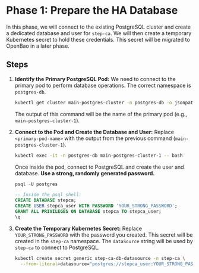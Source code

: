 # Phase 1: Prepare the HA Database

In this phase, we will connect to the existing PostgreSQL cluster and create a dedicated database and user for `step-ca`. We will then create a temporary Kubernetes secret to hold these credentials. This secret will be migrated to OpenBao in a later phase.

## Steps

1.  **Identify the Primary PostgreSQL Pod:**
    We need to connect to the primary pod to perform database operations. The correct namespace is `postgres-db`.

    ```bash
    kubectl get cluster main-postgres-cluster -n postgres-db -o jsonpath='{.status.currentPrimary}'
    ```

    The output of this command will be the name of the primary pod (e.g., `main-postgres-cluster-1`).

2.  **Connect to the Pod and Create the Database and User:**
    Replace `<primary-pod-name>` with the output from the previous command (`main-postgres-cluster-1`).

    ```bash
    kubectl exec -it -n postgres-db main-postgres-cluster-1 -- bash
    ```

    Once inside the pod, connect to PostgreSQL and create the user and database. **Use a strong, randomly generated password.**

    ```sql
    psql -U postgres

    -- Inside the psql shell:
    CREATE DATABASE stepca;
    CREATE USER stepca_user WITH PASSWORD 'YOUR_STRONG_PASSWORD';
    GRANT ALL PRIVILEGES ON DATABASE stepca TO stepca_user;
    \q
    ```

3.  **Create the Temporary Kubernetes Secret:**
    Replace `YOUR_STRONG_PASSWORD` with the password you created. This secret will be created in the `step-ca` namespace. The `dataSource` string will be used by `step-ca` to connect to PostgreSQL.

    ```bash
    kubectl create secret generic step-ca-db-datasource -n step-ca \
      --from-literal=datasource="postgres://stepca_user:YOUR_STRONG_PASSWORD@main-postgres-cluster.postgres.svc.cluster.local:5432/stepca?sslmode=disable"
    ```
